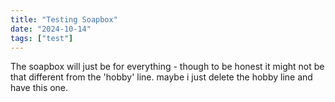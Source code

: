 ```yaml
---
title: "Testing Soapbox"
date: "2024-10-14"
tags: ["test"]
---
```


The soapbox will just be for everything - though to be honest it might not be that different from the 'hobby' line. maybe i just delete
the hobby line and have this one.

